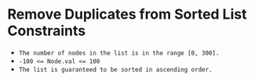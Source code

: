 # Remove Duplicates from Sorted List Constraints

-   `The number of nodes in the list is in the range [0, 300].`
-   `-100 <= Node.val <= 100`
-   `The list is guaranteed to be sorted in ascending order.`